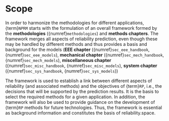 # Scope

In order to harmonize the methodologies for different applications, {term}`NPRM` starts with the formulation of an overall framework formed by the **methodologies** ({numref}`methodologies`) and **methods chapters**. The framework merges all aspects of reliability prediction, even though these may be handled by different methods and thus provides a basis and background for the models (**EEE chapter** ({numref}`sec_eee_handbook`, {numref}`sec_eee_models`), **mechanical chapter** ({numref}`sec_mech_handbook`, {numref}`sec_mech_models`), **miscellaneous chapter** ({numref}`sec_misc_handbook`, {numref}`sec_misc_models`), **system chapter** ({numref}`sec_sys_handbook`, {numref}`sec_sys_models`)) 

The framework is used to establish a link between different aspects of reliability (and associated methods) and the objectives of {term}`RP`, i.e., the decisions that will be supported by the prediction results. It is the basis to select the required methods for a given application. In addition, the framework will also be used to provide guidance on the development of {term}`RP` methods for future technologies. Thus, the framework is essential as background information and constitutes the basis of reliability.space.
